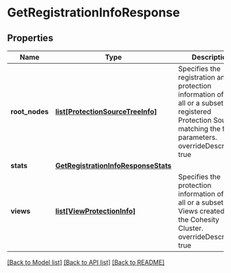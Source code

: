# GetRegistrationInfoResponse

## Properties
Name | Type | Description | Notes
------------ | ------------- | ------------- | -------------
**root_nodes** | [**list[ProtectionSourceTreeInfo]**](ProtectionSourceTreeInfo.md) | Specifies the registration and protection information of either all or a subset of registered Protection Sources matching the filter parameters. overrideDescription: true | [optional] 
**stats** | [**GetRegistrationInfoResponseStats**](GetRegistrationInfoResponseStats.md) |  | [optional] 
**views** | [**list[ViewProtectionInfo]**](ViewProtectionInfo.md) | Specifies the protection information of either all or a subset of Views created on the Cohesity Cluster. overrideDescription: true | [optional] 

[[Back to Model list]](../README.md#documentation-for-models) [[Back to API list]](../README.md#documentation-for-api-endpoints) [[Back to README]](../README.md)


